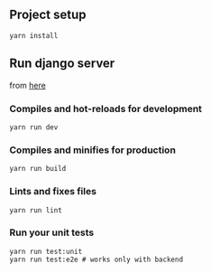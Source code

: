 ## Project setup
```
yarn install
```

## Run django server

from [here](https://github.com/iNerV/stepiktest)

### Compiles and hot-reloads for development
```
yarn run dev
```

### Compiles and minifies for production
```
yarn run build
```

### Lints and fixes files
```
yarn run lint
```

### Run your unit tests
```
yarn run test:unit
yarn run test:e2e # works only with backend
```

